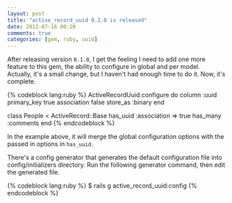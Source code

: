 ```yaml
---
layout: post
title: "active_record_uuid 0.2.0 is released"
date: 2012-07-16 00:20
comments: true
categories: [gem, ruby, uuid]
---
```


After releasing version `0.1.0`, I get the feeling I need to add one more feature to this gem, the ability to configure in global and per model. Actually, it's a small change, but I haven't had enough time to do it. Now, it's complete.

{% codeblock lang:ruby %}
  ActiveRecordUuid.configure do
    column      :uuid
    primary_key true
    association false
    store_as    :binary
  end
  
  class People < ActiveRecord::Base
    has_uuid :association => true
    has_many :comments
  end
{% endcodeblock %}

In the example above, it will merge the global configuration options with the passed in options in `has_uuid`.

There's a config generator that generates the default configuration file into config/initializers directory. Run the following generator command, then edit the generated file.

{% codeblock lang:ruby %}
  $ rails g active_record_uuid:config
{% endcodeblock %}

